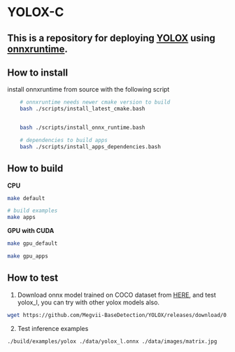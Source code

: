 # YOLOX-C
## This is a repository for deploying [YOLOX](https://github.com/Megvii-BaseDetection/YOLOX) using [onnxruntime](https://github.com/microsoft/onnxruntime).

## How to install 
install onnxruntime from source with the following script
```bash
    # onnxruntime needs newer cmake version to build
    bash ./scripts/install_latest_cmake.bash


    bash ./scripts/install_onnx_runtime.bash

    # dependencies to build apps
    bash ./scripts/install_apps_dependencies.bash
```

## How to build
**CPU**
```bash
make default

# build examples
make apps
```
**GPU with CUDA**
```bash
make gpu_default

make gpu_apps
```

## How to test
1. Download onnx model trained on COCO dataset from [HERE](https://github.com/Megvii-BaseDetection/YOLOX/tree/main/demo/ONNXRuntime), and test yolox_l, you can try with other yolox models also.

```bash
wget https://github.com/Megvii-BaseDetection/YOLOX/releases/download/0.1.1rc0/yolox_l.onnx -O ./data/yolox_l.onnx
```

2. Test inference examples
```bash
./build/examples/yolox ./data/yolox_l.onnx ./data/images/matrix.jpg
```